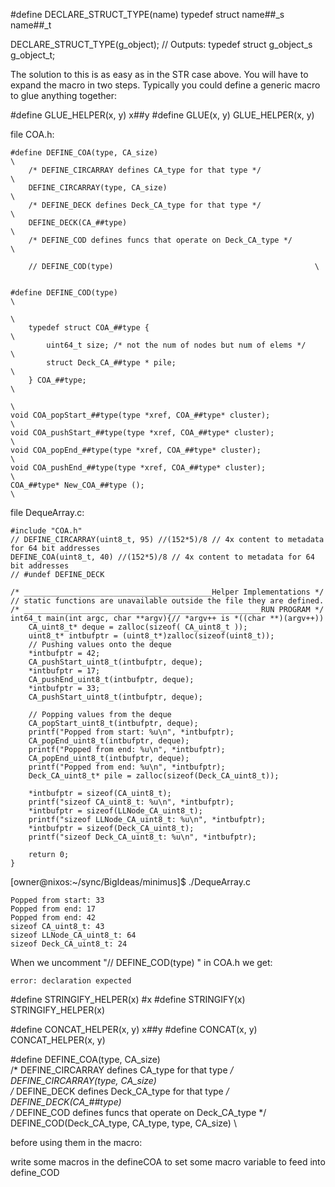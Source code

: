 

#define DECLARE_STRUCT_TYPE(name) typedef struct name##_s name##_t

DECLARE_STRUCT_TYPE(g_object); // Outputs: typedef struct g_object_s g_object_t;

The solution to this is as easy as in the STR case above. You will have to expand the macro in two steps. Typically you could define a generic macro to glue anything together:

#define GLUE_HELPER(x, y) x##y
#define GLUE(x, y) GLUE_HELPER(x, y)

file COA.h:

    #define DEFINE_COA(type, CA_size)                                      \
        /* DEFINE_CIRCARRAY defines CA_type for that type */               \
        DEFINE_CIRCARRAY(type, CA_size)                                    \
        /* DEFINE_DECK defines Deck_CA_type for that type */               \
        DEFINE_DECK(CA_##type)                                             \
        /* DEFINE_COD defines funcs that operate on Deck_CA_type */        \

        // DEFINE_COD(type)                                             \


    #define DEFINE_COD(type)                                               \
                                                                           \
        typedef struct COA_##type {                                        \
            uint64_t size; /* not the num of nodes but num of elems */     \
            struct Deck_CA_##type * pile;                                  \
        } COA_##type;                                                      \
                                                                           \
    void COA_popStart_##type(type *xref, COA_##type* cluster);             \
    void COA_pushStart_##type(type *xref, COA_##type* cluster);            \
    void COA_popEnd_##type(type *xref, COA_##type* cluster);               \
    void COA_pushEnd_##type(type *xref, COA_##type* cluster);              \
    COA_##type* New_COA_##type ();                                         \



file DequeArray.c:

    #include "COA.h"
    // DEFINE_CIRCARRAY(uint8_t, 95) //(152*5)/8 // 4x content to metadata for 64 bit addresses
    DEFINE_COA(uint8_t, 40) //(152*5)/8 // 4x content to metadata for 64 bit addresses
    // #undef DEFINE_DECK

    /* __________________________________________Helper Implementations */
    // static functions are unavailable outside the file they are defined.
    /* _____________________________________________________RUN PROGRAM */
    int64_t main(int argc, char **argv){// *argv++ is *((char **)(argv++))
        CA_uint8_t* deque = zalloc(sizeof( CA_uint8_t ));
        uint8_t* intbufptr = (uint8_t*)zalloc(sizeof(uint8_t));
        // Pushing values onto the deque
        *intbufptr = 42;
        CA_pushStart_uint8_t(intbufptr, deque);
        *intbufptr = 17;
        CA_pushEnd_uint8_t(intbufptr, deque);
        *intbufptr = 33;
        CA_pushStart_uint8_t(intbufptr, deque);

        // Popping values from the deque
        CA_popStart_uint8_t(intbufptr, deque);
        printf("Popped from start: %u\n", *intbufptr);
        CA_popEnd_uint8_t(intbufptr, deque);
        printf("Popped from end: %u\n", *intbufptr);
        CA_popEnd_uint8_t(intbufptr, deque);
        printf("Popped from end: %u\n", *intbufptr);
        Deck_CA_uint8_t* pile = zalloc(sizeof(Deck_CA_uint8_t));
        
        *intbufptr = sizeof(CA_uint8_t);
        printf("sizeof CA_uint8_t: %u\n", *intbufptr);
        *intbufptr = sizeof(LLNode_CA_uint8_t);
        printf("sizeof LLNode_CA_uint8_t: %u\n", *intbufptr);
        *intbufptr = sizeof(Deck_CA_uint8_t);
        printf("sizeof Deck_CA_uint8_t: %u\n", *intbufptr);

        return 0;
    }

[owner@nixos:~/sync/BigIdeas/minimus]$ ./DequeArray.c 

    Popped from start: 33
    Popped from end: 17
    Popped from end: 42
    sizeof CA_uint8_t: 43
    sizeof LLNode_CA_uint8_t: 64
    sizeof Deck_CA_uint8_t: 24


When we uncomment "// DEFINE_COD(type) \" in COA.h we get:

    error: declaration expected
    



#define STRINGIFY_HELPER(x) #x
#define STRINGIFY(x) STRINGIFY_HELPER(x)

#define CONCAT_HELPER(x, y) x##y
#define CONCAT(x, y) CONCAT_HELPER(x, y)


#define DEFINE_COA(type, CA_size)                                      \
    /* DEFINE_CIRCARRAY defines CA_type for that type */               \
    DEFINE_CIRCARRAY(type, CA_size)                                    \
    /* DEFINE_DECK defines Deck_CA_type for that type */               \
    DEFINE_DECK(CA_##type)                                             \
    /* DEFINE_COD defines funcs that operate on Deck_CA_type */        \
    DEFINE_COD(Deck_CA_type, CA_type, type, CA_size)                   \


before using them in the macro:

write some macros in the defineCOA to set some macro variable to feed into define_COD